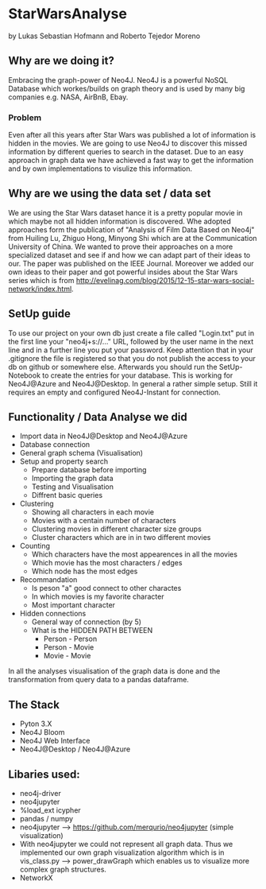 # StarWarsAnalyse

by Lukas Sebastian Hofmann and Roberto Tejedor Moreno

## Why are we doing it?
Embracing the graph-power of Neo4J. Neo4J is a powerful NoSQL Database which workes/builds on graph theory and is used by many big companies e.g. NASA, AirBnB, Ebay. 

### Problem
Even after all this years after Star Wars was published a lot of information is hidden in the movies. We are going to use Neo4J to discover this missed information by different queries to search in the dataset. Due to an easy approach in graph data we have achieved a fast way to get the information and by own implementations to visulize this information.  

## Why are we using the data set / data set
We are using the Star Wars dataset hance it is a pretty popular movie in which maybe not all hidden information is discovered. Whe adopted approaches form the publication of "Analysis of Film Data Based on Neo4j" from Huiling Lu, Zhiguo Hong, Minyong Shi which are at the Communication University of China. We wanted to prove their approaches on a more specialized dataset and see if and how we can adapt part of their ideas to our. The paper was published on the IEEE Journal. Moreover we added our own ideas to their paper and got powerful insides about the Star Wars series which is from http://evelinag.com/blog/2015/12-15-star-wars-social-network/index.html.  

## SetUp guide
To use our project on your own db just create a file called "Login.txt" put in the first line your "neo4j+s://..." URL, followed by the user name in the next line and in a further line you put your password. Keep attention that in your .gitignore the file is registered so that you do not publish the access to your db on github or somewhere else. Afterwards you should run the SetUp-Notebook to create the entries for your database. This is working for Neo4J@Azure and Neo4J@Desktop. In general a rather simple setup. Still it requires an empty and configured Neo4J-Instant for connection. 

## Functionality / Data Analyse we did
- Import data in Neo4J@Desktop and Neo4J@Azure 
- Database connection
- General graph schema (Visualisation)
- Setup and property search 
  * Prepare database before importing
  * Importing the graph data
  * Testing and Visualisation
  * Diffrent basic queries
- Clustering
  * Showing all characters in each movie
  * Movies with a centain number of characters
  * Clustering movies in different character size groups
  * Cluster characters which are in in two different movies
- Counting
  * Which characters have the most appearences in all the movies
  * Which movie has the most characters / edges
  * Which node has the most edges
- Recommandation
  * Is peson "a" good connect to other charactes
  * In which movies is my favorite character
  * Most important character 
- Hidden connections
  * General way of connection (by 5)
  * What is the HIDDEN PATH BETWEEN
    * Person - Person
    * Person - Movie 
    * Movie - Movie

In all the analyses visualisation of the graph data is done and the transformation from query data to a pandas dataframe. 

 ## The Stack
 - Pyton 3.X
 - Neo4J Bloom
 - Neo4J Web Interface
 - Neo4J@Desktop / Neo4J@Azure

 ## Libaries used:
 * neo4j-driver
 * neo4jupyter
 * %load_ext icypher
 * pandas / numpy
 * neo4jupyter --> https://github.com/merqurio/neo4jupyter (simple visualization)
 * With neo4jupyter we could not represent all graph data. Thus we implemented our own graph visualization algorithm which is in vis_class.py --> power_drawGraph which enables us to visualize more complex graph structures.
 * NetworkX
